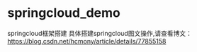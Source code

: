 # springcloud_demo
springcloud框架搭建
具体搭建springcloud图文操作,请查看博文：https://blog.csdn.net/hcmony/article/details/77855158
